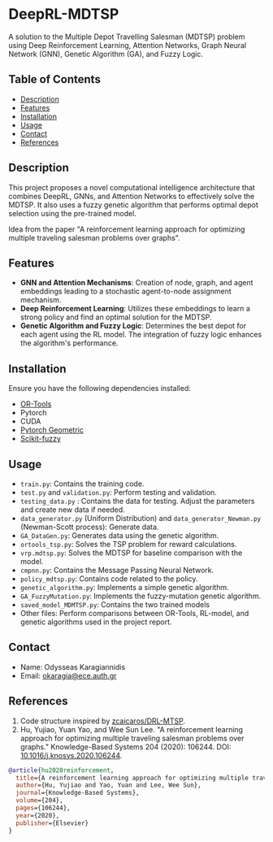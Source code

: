 # DeepRL-MDTSP

A solution to the Multiple Depot Travelling Salesman (MDTSP) problem using Deep Reinforcement Learning, Attention Networks, Graph Neural Network (GNN), Genetic Algorithm (GA), and Fuzzy Logic.

## Table of Contents
- [Description](#description)
- [Features](#features)
- [Installation](#installation)
- [Usage](#usage)
- [Contact](#contact)
- [References](#references)

## Description
This project proposes a novel computational intelligence architecture that combines DeepRL, GNNs, and Attention Networks to effectively solve the MDTSP. It also uses a fuzzy genetic algorithm that performs optimal depot selection using the pre-trained model.

Idea from the paper "A reinforcement learning approach for optimizing multiple traveling salesman problems over graphs".

## Features
- **GNN and Attention Mechanisms**: Creation of node, graph, and agent embeddings leading to a stochastic agent-to-node assignment mechanism.
- **Deep Reinforcement Learning**: Utilizes these embeddings to learn a strong policy and find an optimal solution for the MDTSP.
- **Genetic Algorithm and Fuzzy Logic**: Determines the best depot for each agent using the RL model. The integration of fuzzy logic enhances the algorithm's performance.

## Installation
Ensure you have the following dependencies installed:

- [OR-Tools](https://developers.google.com/optimization/install/python)
- Pytorch
- CUDA
- [Pytorch Geometric](https://github.com/pyg-team/pytorch_geometric)
- [Scikit-fuzzy](https://github.com/scikit-fuzzy/scikit-fuzzy)

## Usage
- `train.py`: Contains the training code.
- `test.py` and `validation.py`: Perform testing and validation.
- `testing_data.py` : Contains the data for testing. Adjust the parameters and create new data if needed.
- `data_generator.py` (Uniform Distribution) and `data_generator_Newman.py` (Newman-Scott process): Generate data.
- `GA_DataGen.py`: Generates data using the genetic algorithm.
- `ortools_tsp.py`: Solves the TSP problem for reward calculations.
- `vrp.mdtsp.py`: Solves the MDTSP for baseline comparison with the model.
- `cmpnn.py`: Contains the Message Passing Neural Network.
- `policy_mdtsp.py`: Contains code related to the policy.
- `genetic_algorithm.py`: Implements a simple genetic algorithm.
- `GA_FuzzyMutation.py`: Implements the fuzzy-mutation genetic algorithm.
- `saved_model_MDMTSP.py`: Contains the two trained models
- Other files: Perform comparisons between OR-Tools, RL-model, and genetic algorithms used in the project report.


## Contact
- Name: Odysseas Karagiannidis
- Email: okaragia@ece.auth.gr

## References
1. Code structure inspired by [zcaicaros/DRL-MTSP](https://github.com/zcaicaros/DRL-MTSP).
2. Hu, Yujiao, Yuan Yao, and Wee Sun Lee. "A reinforcement learning approach for optimizing multiple traveling salesman problems over graphs." Knowledge-Based Systems 204 (2020): 106244. DOI: [10.1016/j.knosys.2020.106244](https://doi.org/10.1016/j.knosys.2020.106244).

```bibtex
@article{hu2020reinforcement,
  title={A reinforcement learning approach for optimizing multiple traveling salesman problems over graphs},
  author={Hu, Yujiao and Yao, Yuan and Lee, Wee Sun},
  journal={Knowledge-Based Systems},
  volume={204},
  pages={106244},
  year={2020},
  publisher={Elsevier}
}




